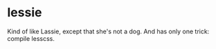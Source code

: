 # lessie
Kind of like Lassie, except that she's not a dog. And has only one trick: compile lesscss.
